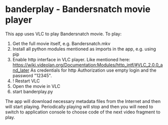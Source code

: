 # banderplay - Bandersnatch movie player

This app uses VLC to play Bandersnatch movie.
To play:
1. Get the full movie itself, e.g. Bandersnatch.mkv
2. Install all python modules mentioned as imports in the app, e.g. using pip
3. Enable http interface in VLC player. 
Like mentioned here: https://wiki.videolan.org/Documentation:Modules/http_intf/#VLC_2.0.0_and_later
As credentials for http Authorization use empty login and the password "12345".
4. ! Restart VLC 
5. Open the movie in VLC
6. start banderplay.py

The app will download necessary metadata files from the Internet and then will start playing. 
Periodically playing will stop and then you will need to switch to application console to choose code of the next video 
fragment to play.
